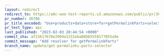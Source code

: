 ```yaml
---
layout: redirect
redirect_to: https://a8c-woo-test-reports.s3.amazonaws.com/public/pr/36706/api/index.html
pr_number: 36706
pr_title_encoded: "Use+products+data+store+for+getPermalinkParts+selector"
pr_test_type: api
last_published: "2023-02-03 20:44:54 +0000"
commit_sha: af21617678e2969a1331e6a88b65559177855a9e
commit_message: "Add resolver for getPermalinkParts"
branch_name: update/get-permalinks-parts-selector
---
```

